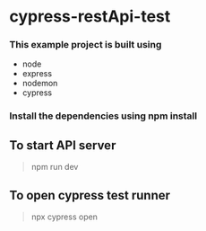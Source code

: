 # cypress-restApi-test

### This example project is built using 
* node
* express
* nodemon
* cypress

### Install the dependencies using npm install
<p>
  
## To start API server
> npm run dev

## To open cypress test runner
> npx cypress open
